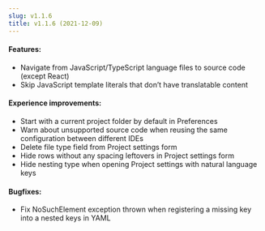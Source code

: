 ```yaml
---
slug: v1.1.6
title: v1.1.6 (2021-12-09)
---
```


#### Features:
 - Navigate from JavaScript/TypeScript language files to source code (except React)
 - Skip JavaScript template literals that don’t have translatable content

#### Experience improvements:
 - Start with a current project folder by default in Preferences
 - Warn about unsupported source code when reusing the same configuration between different IDEs
 - Delete file type field from Project settings form
 - Hide rows without any spacing leftovers in Project settings form
 - Hide nesting type when opening Project settings with natural language keys

#### Bugfixes:
 - Fix NoSuchElement exception thrown when registering a missing key into a nested keys in YAML